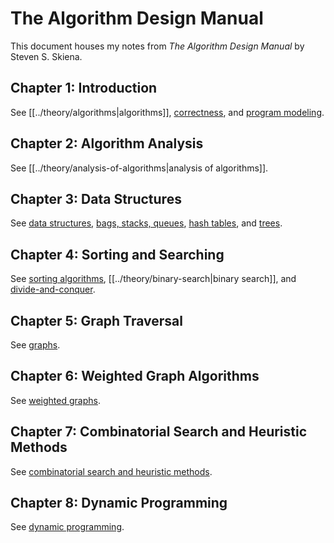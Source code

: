 # The Algorithm Design Manual

This document houses my notes from _The Algorithm Design Manual_ by Steven S.
Skiena.

## Chapter 1: Introduction

See [[../theory/algorithms|algorithms]],
[correctness](~/org/theory/correctness.org), and
[program modeling](~/org/theory/program-modeling.org).

## Chapter 2: Algorithm Analysis

See [[../theory/analysis-of-algorithms|analysis of algorithms]].

## Chapter 3: Data Structures

See [data structures](../theory/data-structures.org),
[bags, stacks, queues](../theory/bags-stacks-queues.org),
[hash tables](../theory/hash-tables.org), and [trees](../theory/trees.org).

## Chapter 4: Sorting and Searching

See [sorting algorithms](../theory/sorting-algorithms.org),
[[../theory/binary-search|binary search]], and
[divide-and-conquer](../theory/divide-and-conquer.org).

## Chapter 5: Graph Traversal

See [graphs](../theory/graphs.org).

## Chapter 6: Weighted Graph Algorithms

See [weighted graphs](../theory/weighted-graphs.org).

## Chapter 7: Combinatorial Search and Heuristic Methods

See
[combinatorial search and heuristic methods](../theory/combinatorial-search-and-heuristic-methods.org).

## Chapter 8: Dynamic Programming

See [dynamic programming](../theory/dynamic-programming.org).
